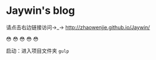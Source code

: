 # Jaywin's  blog
请点击右边链接访问→_→ http://zhaowenjie.github.io/Jaywin/

:flushed: :flushed: :flushed: :flushed: :flushed: 


启动：进入项目文件夹 `gulp`
